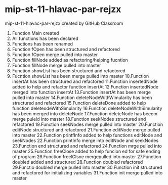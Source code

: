 # mip-st-11-hlavac-par-rejzx
mip-st-11-hlavac-par-rejzx created by GitHub Classroom

1. Function Main created
2. All functions has been declared
3. Functions has been renamed
4. Function fOpen has been structured and refactored
5. Function fOpen merge pulled into master
6. Function fillNode added as refactoring/helping fucntion
7. Function fillNode merge pulled into master
8. Function showList has been structured and refactored
9. Fucntion showList has been merge pulled into master
10.Function insertAt has been structured and refactored
11.Function insertedNode added to help and refactor function insertAt 
12.Function insertedNode merged into function insertAt
13.Function insertAt has been merge pulled into master
14.Function deleteNodeWithWimularity has been structured and refactored
15.Function deleteDone added to help function deleteodeWithSimularity
16.Function deleteNodeWithSimularity has been merged into deleteNode
17.Function deleteNode has beeem merge puleld into master
18.Function seekNodes structured and refactored
19.Function seekNodes merge pulled into master
20.Function editNode structured and refactored
21.Function editNode merge pulled into master
22.Function printfInfo added to help functions editNode and seekNodes
22.Function printInfo merge into editNode and seekNodes
23.Function end structured and refactored 
24.Function mrge pulled into master
25.Function freeClose added to help funcion ed for safe ending of program
26.Function freelClsoe mergepulled into master
27.Function doubled added and structured
28.Function doubled refactored
29.Functio doubled merge pulled into master
30.Function init structured and refactored for initializing variables
31.Function init merge pulled into master 
